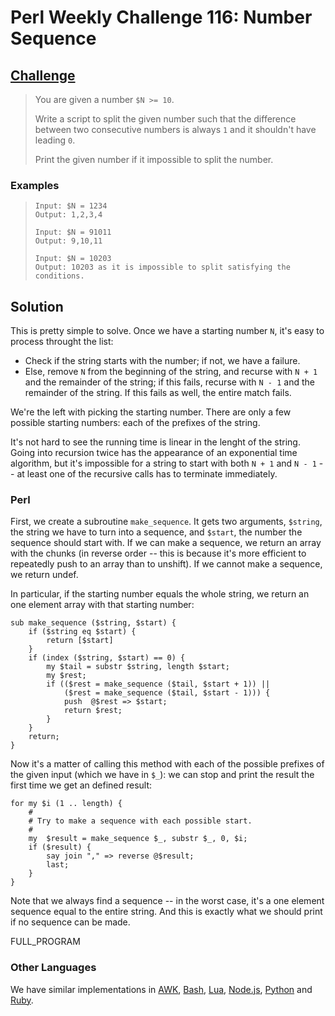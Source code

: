 # Perl Weekly Challenge 116: Number Sequence

## [Challenge](https://perlweeklychallenge.org/blog/perl-weekly-challenge-116/#TASK1)

> You are given a number `$N >= 10`.
> 
> Write a script to split the given number such that the difference between
> two consecutive numbers is always `1` and it shouldn't have leading `0`.
> 
> Print the given number if it impossible to split the number.

### Examples
>     Input: $N = 1234
>     Output: 1,2,3,4
>     
>     Input: $N = 91011
>     Output: 9,10,11
>     
>     Input: $N = 10203
>     Output: 10203 as it is impossible to split satisfying the conditions.

## Solution

This is pretty simple to solve. Once we have a starting number `N`, it's
easy to process throught the list:

* Check if the string starts with the number; if not, we have a failure.
* Else, remove `N` from the beginning of the string, and recurse with
  `N + 1` and the remainder of the string; if this fails, recurse with
  `N - 1` and the remainder of the string. If this fails as well, the
  entire match fails.

We're the left with picking the starting number. There are only a few
possible starting numbers: each of the prefixes of the string.

It's not hard to see the running time is linear in the lenght of the
string. Going into recursion twice has the appearance of an exponential
time algorithm, but it's impossible for a string to start with both
`N + 1` and `N - 1` -- at least one of the recursive calls has to 
terminate immediately.

### Perl

First, we create a subroutine `make_sequence`. It gets two arguments,
`$string`, the string we have to turn into a sequence, and `$start`, the
number the sequence should start with. If we can make a sequence, we return
an array with the chunks (in reverse order -- this is because it's more
efficient to repeatedly push to an array than to unshift). If we cannot
make a sequence, we return undef.

In particular, if the starting number equals the whole string, we return
an one element array with that starting number:
~~~~
sub make_sequence ($string, $start) {
    if ($string eq $start) {
        return [$start]
    }
    if (index ($string, $start) == 0) {
        my $tail = substr $string, length $start;
        my $rest;
        if (($rest = make_sequence ($tail, $start + 1)) ||
            ($rest = make_sequence ($tail, $start - 1))) {
            push  @$rest => $start;
            return $rest;
        } 
    }
    return;
}
~~~~
Now it's a matter of calling this method with each of the possible
prefixes of the given input (which we have in `$_`): we can stop
and print the result the first time we get an defined result:
~~~~
for my $i (1 .. length) {
    #
    # Try to make a sequence with each possible start.
    #
    my  $result = make_sequence $_, substr $_, 0, $i;
    if ($result) {
        say join "," => reverse @$result;
        last;
    }
}
~~~~
Note that we always find a sequence -- in the worst case, it's a one
element sequence equal to the entire string. And this is exactly what
we should print if no sequence can be made.

FULL_PROGRAM

### Other Languages

We have similar implementations in [AWK](#github), [Bash](#github),
[Lua](#github), [Node.js](#github), [Python](#github) and [Ruby](#github).
